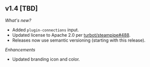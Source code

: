 ## v1.4 [TBD]

_What's new?_

- Added `plugin-connections` input.
- Updated license to Apache 2.0 per [turbot/steampipe#488](https://github.com/turbot/steampipe/issues/488).
- Releases now use semantic versioning (starting with this release).

_Enhancements_

- Updated branding icon and color.
